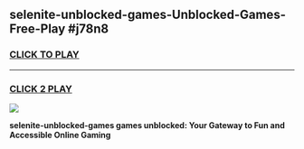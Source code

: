 
## selenite-unblocked-games-Unblocked-Games-Free-Play #j78n8
<h3>
<a href="https://us.freeplayer.one?title=selenite-unblocked-games&ref=9M">CLICK TO PLAY</a></h3>
<hr>

<h3>
<a href="https://us.freeplayer.one?title=selenite-unblocked-games&ref=9M">CLICK 2 PLAY</a>
  
</h3>

<a href="https://us.freeplayer.one?title=selenite-unblocked-games&ref=9M"><img src="https://clearcache.store/games.png"></a>


**selenite-unblocked-games games unblocked: Your Gateway to Fun and Accessible Online Gaming**

